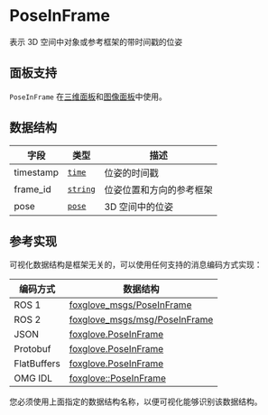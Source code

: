 # PoseInFrame

表示 3D 空间中对象或参考框架的带时间戳的位姿

## 面板支持

`PoseInFrame` 在[三维面板](../panel/2-3d-panel)和[图像面板](../panel/image-panel)中使用。

## 数据结构

| 字段       | 类型                                                                  | 描述                                           |
| ---------- | --------------------------------------------------------------------- | ---------------------------------------------- |
| timestamp  | [`time`](./built-in%20types#time)       | 位姿的时间戳                                   |
| frame_id   | [`string`](./built-in%20types#string)   | 位姿位置和方向的参考框架                       |
| pose       | [`pose`](./pose)                      | 3D 空间中的位姿                                |

## 参考实现

可视化数据结构是框架无关的，可以使用任何支持的消息编码方式实现：

| 编码方式    | 数据结构                                                                                                              |
| ----------- | --------------------------------------------------------------------------------------------------------------------- |
| ROS 1       | [foxglove_msgs/PoseInFrame](https://github.com/foxglove/foxglove-sdk/blob/main/schemas/ros1/PoseInFrame.msg)         |
| ROS 2       | [foxglove_msgs/msg/PoseInFrame](https://github.com/foxglove/foxglove-sdk/blob/main/schemas/ros2/PoseInFrame.msg)     |
| JSON        | [foxglove.PoseInFrame](https://github.com/foxglove/foxglove-sdk/blob/main/schemas/jsonschema/PoseInFrame.json)        |
| Protobuf    | [foxglove.PoseInFrame](https://github.com/foxglove/foxglove-sdk/blob/main/schemas/proto/foxglove/PoseInFrame.proto)   |
| FlatBuffers | [foxglove.PoseInFrame](https://github.com/foxglove/foxglove-sdk/blob/main/schemas/flatbuffer/PoseInFrame.fbs)         |
| OMG IDL     | [foxglove::PoseInFrame](https://github.com/foxglove/foxglove-sdk/blob/main/schemas/omgidl/foxglove/PoseInFrame.idl)   |

您必须使用上面指定的数据结构名称，以便可视化能够识别该数据结构。
